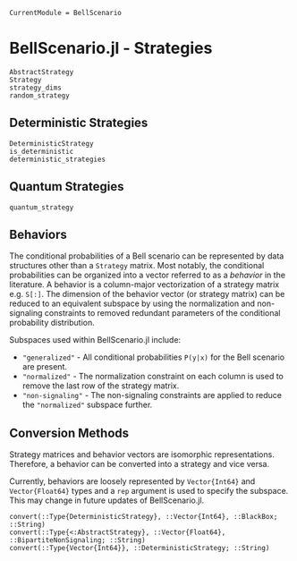 ```@meta
CurrentModule = BellScenario
```
# BellScenario.jl - Strategies

```@docs
AbstractStrategy
Strategy
strategy_dims
random_strategy
```

## Deterministic Strategies

```@docs
DeterministicStrategy
is_deterministic
deterministic_strategies
```

## Quantum Strategies

```@docs
quantum_strategy
```

## Behaviors

The conditional probabilities of a Bell scenario can be represented by data structures
other than a `Strategy` matrix.
Most notably, the conditional probabilities can be organized into a vector referred
to as a *behavior* in the literature.
A behavior is a column-major vectorization of a strategy matrix e.g. `S[:]`.
The dimension of the behavior vector (or strategy matrix) can be reduced to an
equivalent subspace by using the normalization and non-signaling constraints to
removed redundant parameters of the conditional probability distribution.

Subspaces used within BellScenario.jl include:
* `"generalized"` - All conditional probabilities ``P(y|x)`` for the Bell scenario are present.
* `"normalized"` - The normalization constraint on each column is used to remove the last row of the strategy matrix.
* `"non-signaling"` - The non-signaling constraints are applied to reduce the `"normalized"` subspace further.

## Conversion Methods

Strategy matrices and behavior vectors are isomorphic representations.
Therefore, a behavior can be converted into a strategy and vice versa.

Currently, behaviors are loosely represented by `Vector{Int64}` and `Vector{Float64}` types
and a `rep` argument is used to specify the subspace.
This may change in future updates of BellScenario.jl.

```@docs
convert(::Type{DeterministicStrategy}, ::Vector{Int64}, ::BlackBox; ::String)
convert(::Type{<:AbstractStrategy}, ::Vector{Float64}, ::BipartiteNonSignaling; ::String)
convert(::Type{Vector{Int64}}, ::DeterministicStrategy; ::String)
```
